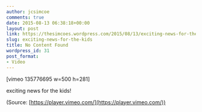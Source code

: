 ```yaml
---
author: jcsimcoe
comments: true
date: 2015-08-13 06:38:18+00:00
layout: post
link: https://thesimcoes.wordpress.com/2015/08/13/exciting-news-for-the-kids/
slug: exciting-news-for-the-kids
title: No Content Found
wordpress_id: 31
post_format:
- Video
---
```


[vimeo 135776695 w=500 h=281]


exciting news for the kids!

(Source: [https://player.vimeo.com/](https://player.vimeo.com/))
